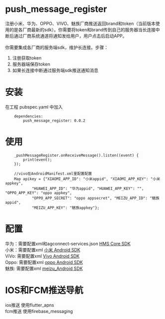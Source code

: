 # push_message_register  

注册小米、华为、OPPO、VIVO、魅族厂商推送返回brand和token（当前版本使用的是各厂商最新的sdk）。你需要将token和brand传到自己的服务器当长连接中断后通过厂商系统通道将通知发给用户，用户点击后启动APP。
<br/><br/>
你需要集成各厂商的服务端sdk，维护长连接。步骤：
1. 注册获取token
2. 服务器端保存token
3. 如果长连接中断通过服务端sdk推送通知消息

# 安装
在工程 pubspec.yaml 中加入 

        dependencies:
            push_message_register: 0.0.2

# 使用

        _pushMessageRegister.onReceiveMessage().listen((event) {
            print(event);
        });
        
        //vivo在AndroidManifest.xml里配置配置
        Map apikey = {"XIAOMI_APP_ID": "小米appid", "XIAOMI_APP_KEY": "小米appkey",
                "HUAWEI_APP_ID": "华为appid", "HUAWEI_APP_KEY": "", "OPPO_APP_KEY": "oppo appkey",
                "OPPO_APP_SECRET": "oppo appsecret", "MEIZU_APP_ID": "魅族appid",
                "MEIZU_APP_KEY": "魅族appkey"};
      

# 配置

华为：需要配置xml和agconnect-services.json [HMS Core SDK](https://developer.huawei.com/consumer/cn/doc/development/HMSCore-Guides/android-integrating-sdk-0000001050040084)
<br />
小米：需要配置xml [小米 Android SDK](https://dev.mi.com/console/doc/detail?pId=41)
<br />
ViVo: 需要配置xml [Vivo Android SDK](https://dev.vivo.com.cn/documentCenter/doc/365)
<br />
Oppo: 需要配置xml [oppo Android SDK](https://open.oppomobile.com/wiki/doc/#id=11050)
<br />
魅族: 需要配置xml [meizu_Android SDK](http://open-wiki.flyme.cn/doc-wiki/index?title=%E9%AD%85%E6%97%8F%E6%8E%A8%E9%80%81%E5%B9%B3%E5%8F%B0%E5%BC%80%E5%8F%91%E8%80%85%E6%96%87%E6%A1%A3#id?129)

# IOS和FCM推送导航
ios推送 使用flutter_apns
<br />
fcm推送 使用firebase_messaging
